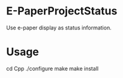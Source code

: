 # E-PaperProjectStatus
Use e-paper display as status information. 

# Usage 

cd Cpp
./configure
make
make install
